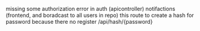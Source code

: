 missing 
some authorization
error in auth (apicontroller)
notifactions (frontend, and boradcast to all users in repo)
this route to create a hash for password because there no register
/api/hash/{password}
